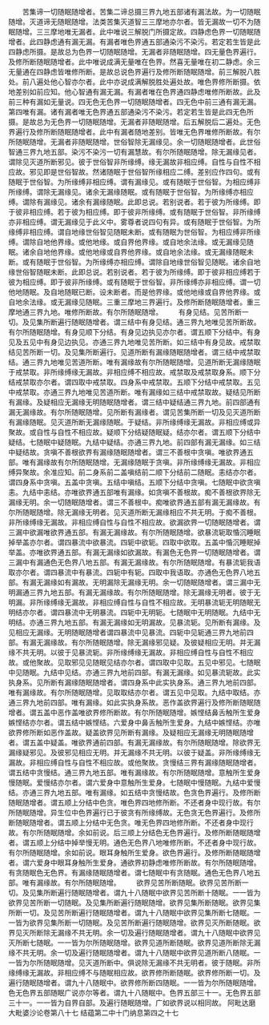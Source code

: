 <!-- { "loadSidebar": true } -->
　　苦集谛一切随眠随增者。苦集二谛总摄三界九地五部诸有漏法故。为一切随眠随增。灭道谛无随眠随增。法类苦集灭道智三三摩地亦尔者。皆无漏故一切不为随眠随增。三三摩地唯无漏者。此中唯说三解脱门所摄定故。四静虑色界一切随眠随增者。此四静虑通有漏无漏。有漏者唯色界通五部通染污不染污。若定若生皆是此四静虑所摄。是故总为色界一切随眠随增。无漏者非随眠随增。四无量色界遍行。及修所断随眠随增者。此中唯说成满无量唯在色界。然喜无量唯在初二静虑。余三无量通在四静虑皆唯修所断。是故总说色界遍行及修所断随眠随增。前三解脱八胜处。前八遍处他心智亦尔者。此中亦说成满解脱胜处遍处故。唯色界修所断摄。依地差别如前应知。他心智通有漏无漏。有漏者唯在色界通四静虑唯修所断故。此及前三种有漏如无量说。四无色无色界一切随眠随增者。四无色中前三通有漏无漏。第四唯有漏。诸有漏者唯无色界通五部通染污不染污。若定若生皆是此四无色所摄。是故总为无色界一切随眠随增。无漏者非随眠随增。后五解脱后二遍处。无色界遍行及修所断随眠随增者。此中有漏者随地差别。皆唯无色界唯修所断故。有尔所随眠随增。无漏者非随眠随增。世俗智除无漏缘见。余一切随眠随增者。此世俗智通三界九地五部。染污不染污一切有漏慧故。有尔所随眠随增。除无漏缘见者。谓除见灭道所断邪见。彼于世俗智非所缘缚。缘无漏故非相应缚。自性与自性不相应故。邪见即是世俗智故。然诸随眠于世俗智所缘相应二缚。差别应作四句。或有随眠于世俗智。为所缘缚非相应缚。谓有漏缘见。或有随眠于世俗智。为相应缚非所缘缚。谓除无漏缘见。诸余无漏缘随眠。或有随眠于世俗智。为所缘缚亦相应缚。谓除有漏缘见。诸余有漏缘随眠。此即总说。若别说者。若于彼为所缘缚。即于彼非相应缚。若于彼为相应缚。即于彼非所缘缚。或有随眠于世俗智。非所缘缚亦非相应缚。谓无漏缘见于此义中。雾尊者说四句有异。或有随眠于世俗智。为所缘缚非相应缚。谓自地缘世俗智见随眠未断。或有随眠为世俗智。为相应缚非所缘缚。谓除自地他界缘。或他地缘。或自界他界缘。或自地余法缘。或无漏缘见随眠。诸余自地他界缘。或他地缘或自界他界缘。或自地余法缘。或无漏缘随眠未断。或有随眠于世俗智。为所缘缚亦相应缚。谓除自地缘世俗智见随眠。诸余自地缘世俗智随眠未断。此即总说。若别说者。若于彼为所缘缚。即于彼非相应缚若于彼为相应缚。即于彼非所缘缚。或有随眠于世俗智。非所缘缚亦非相应缚。谓一切他地随眠。及自地随眠已断。设未断者。而是他界缘。或他地缘或自界他界缘。或自地余法缘。或无漏缘见随眠。三重三摩地三界遍行。及修所断随眠随增者。重三摩地通三界九地。唯修所断故。有尔所随眠随增。
　　有身见结。见苦所断一切。及见集所断遍行随眠随增者。谓三结中有身见结。通三界九地唯见苦所断故。有尔所随眠随增。有身见顺下分结。有身见边执见亦尔者。谓五顺下分结中。有身见及五见中有身见边执见。亦通三界九地唯见苦所断。如三结中有身见故。戒禁取结见苦所断一切。及见集所断遍行。见道所断有漏缘随眠随增者。谓三结中戒禁取结。通三界九地唯见苦道所断。唯有漏缘故有尔所随眠随增。见道所断无漏缘随眠于戒禁取。非所缘缚缘无漏故。非相应缚不相应故。戒禁取及戒禁取身系。顺下分结戒禁取亦尔者。谓四取中戒禁取。四身系中戒禁取。五顺下分结中戒禁取。五见中戒禁取。亦通三界九地唯见苦道所断。唯有漏缘如三结中戒禁取故。疑结见所断有漏缘。及疑相应无漏缘无明随眠随增者。谓三结中疑结通三界九地。前四部通有漏无漏缘故。有尔所随眠随增。见所断有漏缘者。谓见苦集所断一切及见灭道所断有漏缘随眠。见灭道所断无漏缘随眠。于疑结。非所缘缚缘无漏故。非相应缚或异聚故。或自性与自性不相应故。疑顺下分结疑随眠疑。结亦尔者。谓五顺下分结中疑结。七随眠中疑随眠。九结中疑结。亦通三界九地。前四部有漏无漏缘。如三结中疑结故。贪嗔不善根欲界有漏缘随眠随增者。谓三不善根中贪嗔。唯欲界通五部。唯有漏缘故有尔所随眠随增。无漏缘随眠于贪嗔。非所缘缚缘无漏故。非相应缚异聚故。余准应知。前二身系前二盖嗔结前二顺下分结前二随眠。恚结亦尔者。谓四身系中贪嗔。五盖中贪嗔。五结中嗔结。五顺下分结中贪嗔。七随眠中欲贪嗔恚。九结中恚结。亦唯欲界通五部唯有漏缘。如贪嗔不善根故。痴不善根欲界除无漏缘无明。余一切随眠随增者。谓三不善根中。痴唯欲界通五部有漏无漏缘故。有尔所随眠随增。除无漏缘无明者。见灭道所断无漏缘相应不共无明。于痴不善根。非所缘缚缘无漏故。非相应缚自性与自性不相应故。欲漏欲界一切随眠随增者。谓三漏中欲漏唯欲界通五部。有漏无漏缘故。有尔所随眠随增。欲暴流轭取惛沉睡眠掉举盖亦尔者。谓四暴流中欲暴流。四轭中欲轭。四取中欲取。五盖中惛沉睡眠掉举盖。亦唯欲界通五部。有漏无漏缘如欲漏故。有漏色无色界一切随眠随增者。谓三漏中有漏通色无色界八地五部。有漏无漏缘故。有尔所随眠随增。有暴流轭我语取亦尔者。谓四暴流中有暴流。四轭中有轭。四取中我语取。亦通色无色界八地五部。有漏无漏缘如有漏故。无明漏除无漏缘无明。余一切随眠随增者。谓三漏中无明漏通三界九地五部。有漏无漏缘故。有尔所随眠随增。除无漏缘无明者。彼于无明漏。非所缘缚缘无漏故。非相应缚自性与自性不相应故。无明暴流轭无明随眠无明结亦尔者。谓四暴流中无明暴流。四轭中无明轭。七随眠中无明随眠。九结中无明结。亦通三界九地五部。有漏无漏缘如无明漏故。见暴流轭。见所断有漏缘。及见相应无漏缘。无明随眠随增者谓四暴流中见暴流。四轭中见轭通三界九地前四部。有漏无漏缘故。有尔所随眠随增。除无漏缘邪见疑。及彼疑相应无明。并无漏缘不共无明。以彼于见暴流轭。非所缘缚缘无漏故。非相应缚自性与自性不相应故。或他聚故。见取邪见见随眠见结亦尔者。谓四取中见取。五见中邪见。七随眠中见随眠。九结中见结。亦通三界九地前四部。有漏无漏缘。如见暴流轭故。此实执身系。见所断有漏缘随眠随增者。谓四身系中此实执身系。通三界九地前四部。唯有漏缘故。有尔所随眠随增。见取取结亦尔者。谓五见中见取。九结中取结。亦通三界九地前四部。唯有漏缘。如此实执身系故。恶作盖欲界遍行及修所断随眠随增者。谓五盖中恶作盖唯欲界修所断故。有尔所随眠随增。嫉悭结鼻舌触所生爱身嫉悭结亦尔者。谓五结中嫉悭结。六爱身中鼻舌触所生爱身。九结中嫉悭结。亦唯欲界修所断如恶作盖故。疑盖欲界见所断有漏缘。及疑相应无漏缘无明随眠随增者。谓五盖中疑盖。唯欲界通前四部。有漏无漏缘故。有尔所随眠随增。除欲界无漏缘疑邪见。及彼邪见相应无明。并无漏缘不共无明。以彼于疑盖。非所缘缚缘无漏故。非相应缚自性与自性不相应故。或他聚故。贪慢结三界有漏缘随眠随增者。谓五结中贪慢结。通三界九地五部。唯有漏缘故。有尔所随眠随增。意触所生爱身慢随眠。爱慢结亦尔者。谓六爱身中意触所生爱身。七随眠中慢随眠。九结中爱慢结。亦通三界九地五部。唯有漏缘。如五结中贪慢结故。色贪色界遍行。及修所断随眠随增者。谓五顺上分结中色贪。唯色界四地修所断。不还者身中现行故。有尔所随眠随增。异生位中色界遍行已于彼贪有所缘缚故。无色贪无色界遍行。及修所断随眠随增者。谓五顺上分结中无色贪。唯无色界四地修所断。不还者身中现行故。有尔所随眠随增。余如前说。后三顺上分结色无色界遍行。及修所断随眠随增者。谓五顺上分结中掉举慢无明。通色无色界八地唯修所断。不还者身中现行故。有尔所随眠随增。余如前说。眼耳身触所生爱身。欲色界遍行。及修所断随眠随增者。谓六爱身中眼耳身触所生爱身。通欲界初静虑唯修所断故。有尔所随眠随增。有贪随眠色无色界。有漏缘随眠随增者。谓七随眠中有贪随眠。通色无色界八地五部。唯有漏缘故。有尔所随眠随增。
　　欲界见苦所断随眠。欲界见苦所断一切。及见集所断遍行随眠随增者。谓九十八随眠中欲界见苦所断十随眠。一一皆为欲界见苦所断一切随眠。及见集所断遍行随眠随增。欲界见集所断随眠。欲界见集所断一切。及见苦所断遍行随眠随增者。谓九十八随眠中欲界见集所断七随眠。一一皆为欲界见集所断一切随眠。及见苦所断遍行随眠随增。欲界见灭所断随眠。欲界见灭所断除无漏缘不共无明。余一切及遍行随眠随增者。谓九十八随眠中欲界见灭所断七随眠。一一皆为尔所随眠随增。欲界见道所断随眠。欲界见道所断除无漏缘不共无明。余一切及遍行随眠随增者。谓九十八随眠中欲界见道所断八随眠。一一皆为尔所随眠随增。见灭道所断中。俱说除无漏缘不共无明者。彼于随眠。非所缘缚缘无漏故。非相应缚不与随眠相应故。欲界修所断随眠。欲界修所断一切。及遍行随眠随增者。谓九十八随眠中。欲界修所断四随眠。一一皆为尔所随眠随增。色无色界五部随眠广说亦尔等者。谓九十八随眠中。色界五部三十一。无色界五部三十一。一一皆为自界自部。及遍行随眠随增。广如欲界说以相同故。
阿毗达磨大毗婆沙论卷第八十七
结蕴第二中十门纳息第四之十七
